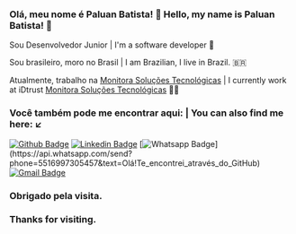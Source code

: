 ### Olá, meu nome é Paluan Batista! 👋 Hello, my name is Paluan Batista! 👋
Sou Desenvolvedor Junior | 
I'm a software developer :robot:


Sou brasileiro, moro no Brasil | 
I am Brazilian, I live in Brazil. 🇧🇷

Atualmente, trabalho na [Monitora Soluções Tecnológicas](https://www.monitoratec.com.br/) | 
I currently work at iDtrust [Monitora Soluções Tecnológicas](https://www.monitoratec.com.br/) :man_technologist:

### Você também pode me encontrar aqui: | You can also find me here: :arrow_lower_left:
[![Github Badge](https://img.shields.io/badge/-Github-000?style=flat-square&logo=Github&logoColor=white&link=https://github.com/paluan-dev666)](https://github.com/paluan-dev666)
[![Linkedin Badge](https://img.shields.io/badge/-LinkedIn-blue?style=flat-square&logo=Linkedin&logoColor=white&link=https://www.linkedin.com/in/paluan-batista-software-engineer/)](https://www.linkedin.com/in/paluan-batista-software-engineer/)
[![Whatsapp Badge](https://img.shields.io/badge/-Whatsapp-4CA143?style=flat-square&labelColor=4CA143&logo=whatsapp&logoColor=white&link=https://api.whatsapp.com/send?phone=5516997305457&text=Olá!Te_encontrei_através_do_GitHub.)](https://api.whatsapp.com/send?phone=5516997305457&text=Olá!Te_encontrei_através_do_GitHub)
[![Gmail Badge](https://img.shields.io/badge/-Gmail-c14438?style=flat-square&logo=Gmail&logoColor=white&link=mailto:paluan.desenvolvimento@gmail.com)](mailto:paluan.desenvolvimento@gmail.com)

### Obrigado pela visita.
### Thanks for visiting.

